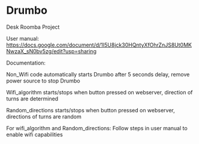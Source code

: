 # Drumbo
Desk Roomba Project

User manual: https://docs.google.com/document/d/1I5U8jck30HQntyXfOhrZnJS8Ut0MKNwzaX_sN0bv5zg/edit?usp=sharing

Documentation: 

Non_Wifi code automatically starts Drumbo after 5 seconds delay, remove power source to stop Drumbo

Wifi_algorithm starts/stops when button pressed on webserver, direction of turns are determined

Random_directions starts/stops when button pressed on webserver, directions of turns are random

For wifi_algorithm and Random_directions: Follow steps in user manual to enable wifi capabilities
